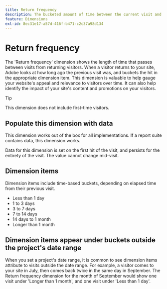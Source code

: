 ```yaml
---
title: Return frequency
description: The bucketed amount of time between the current visit and previous visit.
feature: Dimensions
exl-id: 8ec31e17-a57d-416f-b471-c2c37a98d134
---
```

# Return frequency

The 'Return frequency' dimension shows the length of time that passes between visits from returning visitors. When a visitor returns to your site, Adobe looks at how long ago the previous visit was, and buckets the hit in the appropriate dimension item. This dimension is valuable to help gauge your website's appeal and relevance to visitors over time. It can also help identify the impact of your site's content and promotions on your visitors.

>[!TIP]
>
>This dimension does not include first-time visitors.

## Populate this dimension with data

This dimension works out of the box for all implementations. If a report suite contains data, this dimension works.

Data for this dimension is set on the first hit of the visit, and persists for the entirety of the visit. The value cannot change mid-visit.

## Dimension items

Dimension items include time-based buckets, depending on elapsed time from their previous visit.

* Less than 1 day
* 1 to 3 days
* 3 to 7 days
* 7 to 14 days
* 14 days to 1 month
* Longer than 1 month

## Dimension items appear under buckets outside the project's date range

When you set a project's date range, it is common to see dimension items attribute to visits outside the date range. For example, a visitor comes to your site in July, then comes back twice in the same day in September. The Return frequency dimension for the month of September would show one visit under 'Longer than 1 month', and one visit under 'Less than 1 day'.
